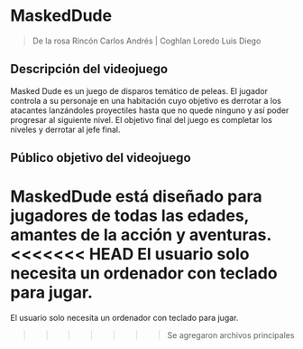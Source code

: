 # MaskedDude
> De la rosa Rincón Carlos Andrés   |   Coghlan Loredo Luis Diego

## Descripción del videojuego
Masked Dude es un juego de disparos temático de peleas. El jugador controla a su personaje en una habitación cuyo objetivo es derrotar a los atacantes lanzándoles proyectiles hasta que no quede ninguno y así poder progresar al siguiente nivel. El objetivo final del juego es completar los niveles y derrotar al jefe final.


## Público objetivo del videojuego
MaskedDude está diseñado para jugadores de todas las edades, amantes de la acción y aventuras.
<<<<<<< HEAD
El usuario solo necesita un ordenador con teclado para jugar. 
=======
El usuario solo necesita un ordenador con teclado para jugar. 
>>>>>>> Se agregaron archivos principales
